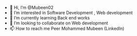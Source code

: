 - 👋 Hi, I’m @Mubeen02
- 👀 I’m interested in Software Development , Web development
- 🌱 I’m currently learning Back end works
- 💞️ I’m looking to collaborate on Web development
- 📫 How to reach me Peer Mohammed Mubeen (LinkedIn)

<!---
Mubeen02/Mubeen02 is a ✨ special ✨ repository because its `README.md` (this file) appears on your GitHub profile.
You can click the Preview link to take a look at your changes.
--->
